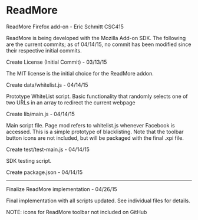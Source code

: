 # ReadMore
ReadMore Firefox add-on - Eric Schmitt CSC415

ReadMore is being developed with the Mozilla Add-on SDK. The following are the current commits; as of 04/14/15, no commit has been modified since their respective initial commits.

Create License (Initial Commit) - 03/13/15

  The MIT license is the initial choice for the ReadMore addon.

Create data/whitelist.js - 04/14/15

  Prototype WhiteList script. Basic functionality that randomly selects one of two URLs in an array to redirect the current webpage

Create lib/main.js - 04/14/15

  Main script file. Page mod refers to whitelist.js whenever Facebook is accessed. This is a simple prototype of blacklisting. Note that the toolbar button icons are not included, but will be packaged with the final .xpi file.

Create test/test-main.js - 04/14/15

  SDK testing script.

Create package.json - 04/14/15

---

Finalize ReadMore implementation - 04/26/15

  Final implementation with all scripts updated. See individual files for details.
  
  NOTE: icons for ReadMore toolbar not included on GitHub

